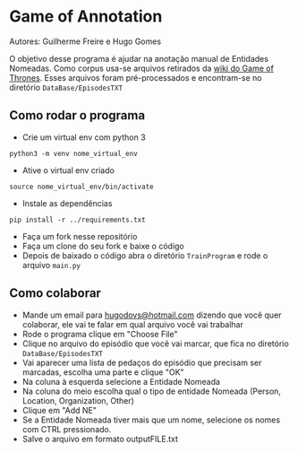 # Game of Annotation
Autores: Guilherme Freire e Hugo Gomes

O objetivo desse programa é ajudar na anotação manual de Entidades Nomeadas. 
Como corpus usa-se arquivos retirados da [wiki do Game of Thrones](http://gameofthrones.wikia.com/wiki/Game_of_Thrones_Wiki).
Esses arquivos foram pré-processados e encontram-se no diretório ```DataBase/EpisodesTXT```

## Como rodar o programa
* Crie um virtual env com python 3 
```
python3 -m venv nome_virtual_env
``` 
* Ative o virtual env criado
```
source nome_virtual_env/bin/activate
``` 
* Instale as dependências
```
pip install -r ../requirements.txt
```
* Faça um fork nesse repositório
* Faça um clone do seu fork e baixe o código
* Depois de baixado o código abra o diretório ```TrainProgram``` e rode o arquivo ```main.py```

## Como colaborar
* Mande um email para hugodovs@hotmail.com dizendo que você quer colaborar, ele vai te falar em qual arquivo você vai trabalhar
* Rode o programa clique em "Choose File"
* Clique no arquivo do episódio que você vai marcar, que fica no diretório ```DataBase/EpisodesTXT```
* Vai aparecer uma lista de pedaços do episódio que precisam ser marcadas, escolha uma parte e clique "OK"
* Na coluna à esquerda selecione a Entidade Nomeada
* Na coluna do meio escolha qual o tipo de entidade Nomeada (Person, Location, Organization, Other) 
* Clique em "Add NE"
* Se a Entidade Nomeada tiver mais que um nome, selecione os nomes com CTRL pressionado. 
* Salve o arquivo em formato outputFILE.txt